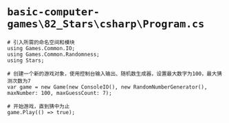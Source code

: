 # `basic-computer-games\82_Stars\csharp\Program.cs`

```
# 引入所需的命名空间和模块
using Games.Common.IO;
using Games.Common.Randomness;
using Stars;

# 创建一个新的游戏对象，使用控制台输入输出、随机数生成器，设置最大数字为100，最大猜测次数为7
var game = new Game(new ConsoleIO(), new RandomNumberGenerator(), maxNumber: 100, maxGuessCount: 7);

# 开始游戏，直到猜中为止
game.Play(() => true);
```